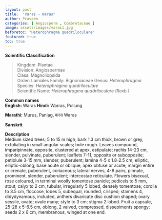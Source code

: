 ```yaml
---
layout: post
title:  "Varas - Waras"
author: Praveen
categories: [ Angiosperm , Combretaceae ]
image: assets/images/varas1.jpg
beforetoc: "Heterophragma quadriloculare"
featured: true
toc: true
---
```

  
**Scientific Classification**  
>Kingdom:			Plantae  
>Division:			Angiospermae  
>Class:				Magnoliopsida  
>Order:				Lamiales
>Family:			Bignoniaceae 
>Genus:				*Heterophragma*  
>Species:			*Heterophragma quadriloculare*  
>Scientific Name:	*Heterophragma quadriloculare (Roxb.)*  
  
**Common names**  
**English:** Waras
**Hindi:**  Warras, Pullung

**Marathi:** Murus, Panlag, वारस Waras

**Sanskrit** 
  
**Description**  
Medium sized trees; 5 to 15 m high; bark 1.3 cm thick, brown or grey, exfoliating in small angular scales; bole rough. Leaves compound, imparipinnate, opposite, clustered at apex, estipulate; rachis 14-23 cm, slender, pulvinate, puberulent; leaflets 7-11, opposite or subopposite; petiolule 3-15 mm, slender, puberulent; lamina 4-5 x 1.8-2.5 cm, elliptic, elliptic-oblong; base acute or oblique; apex obtuse or acute; margin entire or crenate, puberulent, coriaceous; lateral nerves, 4-6 pairs, pinnate, prominent, slender, puberulent; intercostae reticulate. Flowers bisexual, rose coloured, in terminal woolly tomentose panicle; pedicels to 5 mm, stout; calyx to 2 cm, tubular, irregularly 5 lobed, densely tomentose; corolla to 3.5 cm, floccose, lobes 5, subequal, rounded, crisped; stamens 4, didydynamous, included, anthers divaricate disc cushion shaped; ovary sessile, ovate; ovule many; style to 3 cm; stigma 2 lobed. Fruit a capsule, 25-28 x 5-6.5 cm, oblong, 2 valved, compressed, dissepiments spongy; seeds 2 x 6 cm, membranous, winged at one end.
